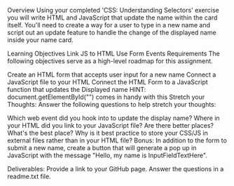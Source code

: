 Overview 
Using your completed 'CSS: Understanding Selectors' exercise you will write HTML and JavaScript that update the name within the card itself. You'll need to create a way for a user to type in a new name and script out an update feature to handle the change of the displayed name inside your name card. 

Learning Objectives 
Link JS to HTML 
Use Form Events 
Requirements 
The following objectives serve as a high-level roadmap for this assignment.

Create an HTML form that accepts user input for a new name 
Connect a JavaScript file to your HTML 
Connect the HTML Form to a JavaScript function that updates the Displayed name 
HINT: document.getElementById("<insertIDHere>") comes in handy with this 
Stretch your Thoughts: Answer the following questions to help stretch your thoughts: 

Which web event did you hook into to update the display name? 
Where in your HTML did you link to your JavaScript file? Are there better places? What's the best place? 
Why is it best practice to store your CSS/JS in external files rather than in your HTML file? 
Bonus: In addition to the form to submit a new name, create a button that will generate a pop up in JavaScript with the message "Hello, my name is InputFieldTextHere". 

Deliverables:
Provide a link to your GitHub page. Answer the questions in a readme.txt file. 